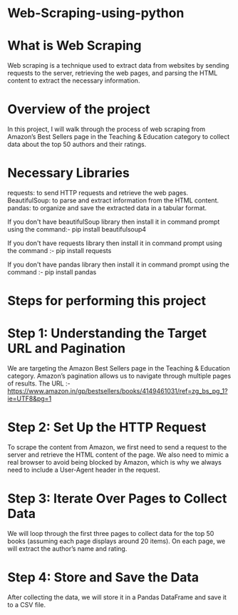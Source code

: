 # Web-Scraping-using-python

# What is Web Scraping 
Web scraping is a technique used to extract data from websites by sending requests to the server, retrieving the web pages, and parsing the HTML content to extract the necessary information.

# Overview of the project
In this project, I will walk through the process of web scraping from Amazon’s Best Sellers page in the Teaching & Education category to collect data about the top 50 authors and their ratings.

# Necessary Libraries
requests: to send HTTP requests and retrieve the web pages.
BeautifulSoup: to parse and extract information from the HTML content.
pandas: to organize and save the extracted data in a tabular format.


If you don't have beautifulSoup library then install it in command prompt using the command:- pip install beautifulsoup4

If you don't have requests library then install it in command prompt using the command :- pip install requests

If you don't have pandas  library then install it in command prompt using the command :- pip install pandas

# Steps for performing this project 
# Step 1: Understanding the Target URL and Pagination
We are targeting the Amazon Best Sellers page in the Teaching & Education category. Amazon’s pagination allows us to navigate through multiple pages of results.
The URL :- https://www.amazon.in/gp/bestsellers/books/4149461031/ref=zg_bs_pg_1?ie=UTF8&pg=1

# Step 2: Set Up the HTTP Request
To scrape the content from Amazon, we first need to send a request to the server and retrieve the HTML content of the page. We also need to mimic a real browser to avoid being blocked by Amazon, which is why we always need to include a User-Agent header in the request. 

# Step 3: Iterate Over Pages to Collect Data
We will loop through the first three pages to collect data for the top 50 books (assuming each page displays around 20 items). On each page, we will extract the author’s name and rating.

# Step 4: Store and Save the Data
After collecting the data, we will store it in a Pandas DataFrame and save it to a CSV file.

